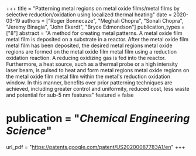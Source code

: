 +++
title = "Patterning metal regions on metal oxide films/metal films by selective reduction/oxidation using localized thermal heating"
date = 2020-03-19
authors = ["Roger Bonnecaze", "Meghali Chopra", "Sonali Chopra", "Jeremy Binagia", "John Ekerdt", "Bryce Edmondson"]
publication_types = ["8"]
abstract = "A method for creating metal patterns. A metal oxide film metal film is deposited on a substrate in a reactor. After the metal oxide film metal film has been deposited, the desired metal regions metal oxide regions are formed on the metal oxide film metal film using a reduction oxidation reaction. A reducing oxidizing gas is fed into the reactor. Furthermore, a heat source, such as a thermal probe or a high intensity laser beam, is pulsed to heat and form metal regions metal oxide regions on the metal oxide film metal film within the metal's reduction oxidation window. In this manner, benefits over prior patterning techniques are achieved, including greater control and uniformity, reduced cost, less waste and potential for sub-5 nm features"
featured = false
# publication = "*Chemical Engineering Science*"
url_pdf = "https://patents.google.com/patent/US20200087783A1/en"
+++
